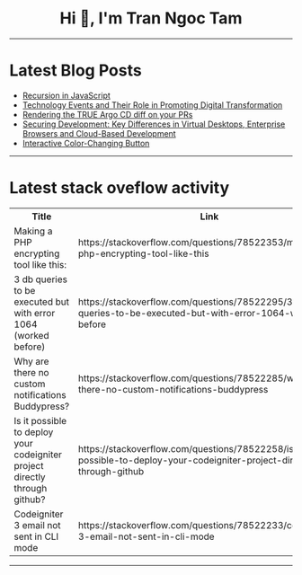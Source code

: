 <h1 align="center">Hi 👋, I'm Tran Ngoc Tam</h1>

---

# Latest Blog Posts 
<!-- BLOG-POST-LIST:START -->
- [Recursion in JavaScript](https://dev.to/shehzadhussain/recursion-in-javascript-2kh3)
- [Technology Events and Their Role in Promoting Digital Transformation](https://dev.to/ajaytie/technology-events-and-their-role-in-promoting-digital-transformation-13hb)
- [Rendering the TRUE Argo CD diff on your PRs](https://dev.to/dag-andersen/rendering-the-true-argo-cd-diff-on-your-prs-10bk)
- [Securing Development: Key Differences in Virtual Desktops, Enterprise Browsers and Cloud-Based Development](https://dev.to/loransha256/securing-development-key-differences-in-virtual-desktops-enterprise-browsers-and-cloud-based-development-19dp)
- [Interactive Color-Changing Button](https://dev.to/megha_sangapur_98205768ca/interactive-color-changing-button-5fil)
<!-- BLOG-POST-LIST:END -->

---

# Latest stack oveflow activity
<table>
  <tr><th>Title</th><th>Link</th></tr>
  <!-- STACKOVERFLOW:START --><tr><td>Making a PHP encrypting tool like this:</td><td>https://stackoverflow.com/questions/78522353/making-a-php-encrypting-tool-like-this</td></tr><tr><td>3 db queries to be executed but with error 1064 &lpar;worked before&rpar;</td><td>https://stackoverflow.com/questions/78522295/3-db-queries-to-be-executed-but-with-error-1064-worked-before</td></tr><tr><td>Why are there no custom notifications Buddypress?</td><td>https://stackoverflow.com/questions/78522285/why-are-there-no-custom-notifications-buddypress</td></tr><tr><td>Is it possible to deploy your codeigniter project directly through github?</td><td>https://stackoverflow.com/questions/78522258/is-it-possible-to-deploy-your-codeigniter-project-directly-through-github</td></tr><tr><td>Codeigniter 3 email not sent in CLI mode</td><td>https://stackoverflow.com/questions/78522233/codeigniter-3-email-not-sent-in-cli-mode</td></tr><!-- STACKOVERFLOW:END -->
</table>

---


